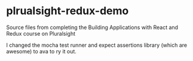 # plrualsight-redux-demo
Source files from completing the Building Applications with React and Redux course on Pluralsight

I changed the mocha test runner and expect assertions library (which are awesome) to ava to ry it out. 
